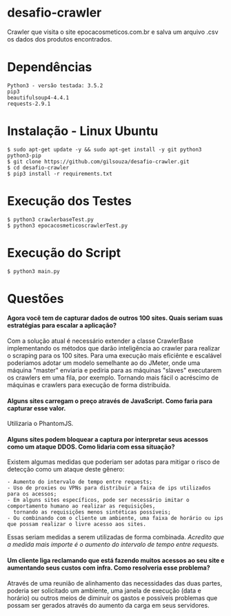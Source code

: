 
# desafio-crawler
Crawler que visita o site epocacosmeticos.com.br e salva um arquivo .csv os dados dos produtos encontrados.

# Dependências

    Python3 - versão testada: 3.5.2
    pip3
    beautifulsoup4-4.4.1
    requests-2.9.1
    
# Instalação - Linux Ubuntu
    
    $ sudo apt-get update -y && sudo apt-get install -y git python3 python3-pip
    $ git clone https://github.com/gilsouza/desafio-crawler.git
    $ cd desafio-crawler
    $ pip3 install -r requirements.txt

# Execução dos Testes

	$ python3 crawlerbaseTest.py
	$ python3 epocacosmeticoscrawlerTest.py
    
# Execução do Script
    
    $ python3 main.py

# Questões

#### Agora você tem de capturar dados de outros 100 sites. Quais seriam suas estratégias para escalar a aplicação?
Com a solução atual é necessário extender a classe CrawlerBase implementando os métodos que darão inteligência ao crawler 
para realizar o scraping para os 100 sites.
Para uma execução mais eficiênte e escalável poderiamos adotar um modelo semelhante ao do JMeter, onde uma máquina "master"
enviaria e pediria para as máquinas "slaves" executarem os crawlers em uma fila, por exemplo. Tornando mais fácil o acréscimo de
máquinas e crawlers para execução de forma distribuída.

#### Alguns sites carregam o preço através de JavaScript. Como faria para capturar esse valor.
Utilizaria o PhantomJS.

#### Alguns sites podem bloquear a captura por interpretar seus acessos como um ataque DDOS. Como lidaria com essa situação?
Existem algumas medidas que poderiam ser adotas para mitigar o risco de detecção como um ataque deste gênero:

	- Aumento do intervalo de tempo entre requests;
	- Uso de proxies ou VPNs para distribuir a faixa de ips utilizados para os acessos;
	- Em alguns sites específicos, pode ser necessário imitar o comportamento humano ao realizar as requisições,
	  tornando as requisições menos sintéticas possíveis;
	- Ou combinando com o cliente um ambiente, uma faixa de horário ou ips que possam realizar o livre acesso aos sites.

Essas seriam medidas a serem utilizadas de forma combinada. *Acredito que a medida mais importe é o aumento do intervalo de tempo entre requests.*

#### Um cliente liga reclamando que está fazendo muitos acessos ao seu site e aumentando seus custos com infra. Como resolveria esse problema?
Através de uma reunião de alinhamento das necessidades das duas partes, poderia ser solicitado um ambiente, uma janela de execução (data e horário)
ou outros meios de diminuir os gastos e possíveis problemas que possam ser gerados através do aumento da carga em seus servidores.





